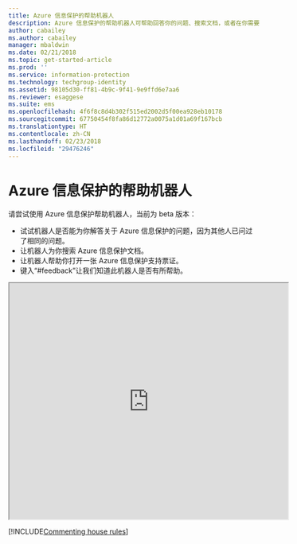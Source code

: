 ```yaml
---
title: Azure 信息保护的帮助机器人
description: Azure 信息保护的帮助机器人可帮助回答你的问题、搜索文档，或者在你需要技术支持的情况下帮助打开支持票证。
author: cabailey
ms.author: cabailey
manager: mbaldwin
ms.date: 02/21/2018
ms.topic: get-started-article
ms.prod: ''
ms.service: information-protection
ms.technology: techgroup-identity
ms.assetid: 98105d30-ff81-4b9c-9f41-9e9ffd6e7aa6
ms.reviewer: esaggese
ms.suite: ems
ms.openlocfilehash: 4f6f8c8d4b302f515ed2002d5f00ea928eb10178
ms.sourcegitcommit: 67750454f8fa86d12772a0075a1d01a69f167bcb
ms.translationtype: HT
ms.contentlocale: zh-CN
ms.lasthandoff: 02/23/2018
ms.locfileid: "29476246"
---
```

# <a name="help-bot-for-azure-information-protection"></a>Azure 信息保护的帮助机器人

请尝试使用 Azure 信息保护帮助机器人，当前为 beta 版本：

- 试试机器人是否能为你解答关于 Azure 信息保护的问题，因为其他人已问过了相同的问题。
- 让机器人为你搜索 Azure 信息保护文档。
- 让机器人帮助你打开一张 Azure 信息保护支持票证。
- 键入“#feedback”让我们知道此机器人是否有所帮助。


<iframe width="560" height="475" src="https://webchat.botframework.com/embed/AIPformalBOT?s=SwZOTnCyj6w.cwA.zYE.Wdf87z08R7NHjtaev84v0nLC0urEfQJ2_5bUgvtIR9Q"></iframe>


[!INCLUDE[Commenting house rules](../includes/houserules.md)]
